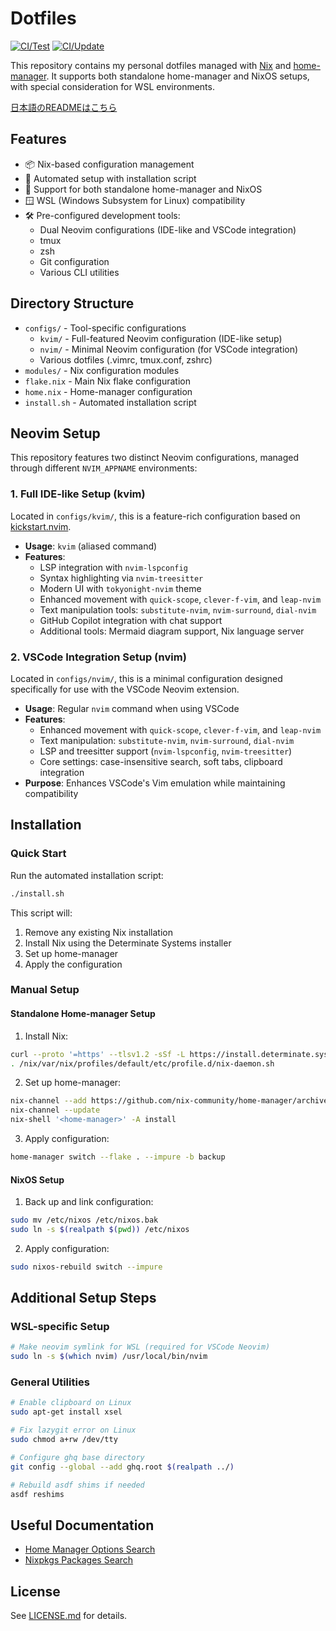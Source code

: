 # Dotfiles

[![CI/Test](https://github.com/ymat19/dotfiles/actions/workflows/test.yml/badge.svg)](https://github.com/ymat19/dotfiles/actions/workflows/test.yml)
[![CI/Update](https://github.com/ymat19/dotfiles/actions/workflows/flake-update.yml/badge.svg)](https://github.com/ymat19/dotfiles/actions/workflows/flake-update.yml)

This repository contains my personal dotfiles managed with [Nix](https://nixos.org/) and [home-manager](https://github.com/nix-community/home-manager). It supports both standalone home-manager and NixOS setups, with special consideration for WSL environments.

[日本語のREADMEはこちら](README_ja.md)

## Features

- 📦 Nix-based configuration management
- 🔄 Automated setup with installation script
- 🐧 Support for both standalone home-manager and NixOS
- 🪟 WSL (Windows Subsystem for Linux) compatibility
- 🛠️ Pre-configured development tools:
  - Dual Neovim configurations (IDE-like and VSCode integration)
  - tmux
  - zsh
  - Git configuration
  - Various CLI utilities

## Directory Structure

- `configs/` - Tool-specific configurations
  - `kvim/` - Full-featured Neovim configuration (IDE-like setup)
  - `nvim/` - Minimal Neovim configuration (for VSCode integration)
  - Various dotfiles (.vimrc, tmux.conf, zshrc)
- `modules/` - Nix configuration modules
- `flake.nix` - Main Nix flake configuration
- `home.nix` - Home-manager configuration
- `install.sh` - Automated installation script

## Neovim Setup

This repository features two distinct Neovim configurations, managed through different `NVIM_APPNAME` environments:

### 1. Full IDE-like Setup (kvim)
Located in `configs/kvim/`, this is a feature-rich configuration based on [kickstart.nvim](https://github.com/nvim-lua/kickstart.nvim).

- **Usage**: `kvim` (aliased command)
- **Features**:
  - LSP integration with `nvim-lspconfig`
  - Syntax highlighting via `nvim-treesitter`
  - Modern UI with `tokyonight-nvim` theme
  - Enhanced movement with `quick-scope`, `clever-f-vim`, and `leap-nvim`
  - Text manipulation tools: `substitute-nvim`, `nvim-surround`, `dial-nvim`
  - GitHub Copilot integration with chat support
  - Additional tools: Mermaid diagram support, Nix language server

### 2. VSCode Integration Setup (nvim)
Located in `configs/nvim/`, this is a minimal configuration designed specifically for use with the VSCode Neovim extension.

- **Usage**: Regular `nvim` command when using VSCode
- **Features**: 
  - Enhanced movement with `quick-scope`, `clever-f-vim`, and `leap-nvim`
  - Text manipulation: `substitute-nvim`, `nvim-surround`, `dial-nvim`
  - LSP and treesitter support (`nvim-lspconfig`, `nvim-treesitter`)
  - Core settings: case-insensitive search, soft tabs, clipboard integration
- **Purpose**: Enhances VSCode's Vim emulation while maintaining compatibility

## Installation

### Quick Start

Run the automated installation script:
```bash
./install.sh
```

This script will:
1. Remove any existing Nix installation
2. Install Nix using the Determinate Systems installer
3. Set up home-manager
4. Apply the configuration

### Manual Setup

#### Standalone Home-manager Setup

1. Install Nix:
```bash
curl --proto '=https' --tlsv1.2 -sSf -L https://install.determinate.systems/nix | sh -s -- install --no-confirm
. /nix/var/nix/profiles/default/etc/profile.d/nix-daemon.sh
```

2. Set up home-manager:
```bash
nix-channel --add https://github.com/nix-community/home-manager/archive/master.tar.gz home-manager
nix-channel --update
nix-shell '<home-manager>' -A install
```

3. Apply configuration:
```bash
home-manager switch --flake . --impure -b backup
```

#### NixOS Setup

1. Back up and link configuration:
```bash
sudo mv /etc/nixos /etc/nixos.bak
sudo ln -s $(realpath $(pwd)) /etc/nixos
```

2. Apply configuration:
```bash
sudo nixos-rebuild switch --impure
```

## Additional Setup Steps

### WSL-specific Setup
```bash
# Make neovim symlink for WSL (required for VSCode Neovim)
sudo ln -s $(which nvim) /usr/local/bin/nvim
```

### General Utilities
```bash
# Enable clipboard on Linux
sudo apt-get install xsel

# Fix lazygit error on Linux
sudo chmod a+rw /dev/tty

# Configure ghq base directory
git config --global --add ghq.root $(realpath ../)

# Rebuild asdf shims if needed
asdf reshims
```

## Useful Documentation

- [Home Manager Options Search](https://home-manager-options.extranix.com/?query=&release=release-24.05)
- [Nixpkgs Packages Search](https://search.nixos.org/packages?channel=24.11&from=0&size=50&sort=relevance&type=packages&query=vimPlugins)

## License

See [LICENSE.md](LICENSE.md) for details.
